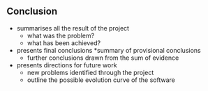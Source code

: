 ## Conclusion

* summarises all the result of the project
	* what was the problem?
	* what has been achieved?
* presents final conclusions
	*summary of provisional conclusions
	* further conclusions drawn from the sum of evidence
* presents directions for future work
	* new problems identified through the project
	* outline the possible evolution curve of the software

